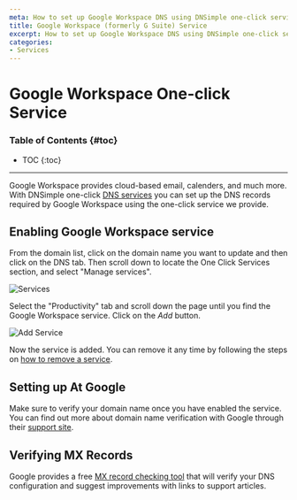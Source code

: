 ```yaml
---
meta: How to set up Google Workspace DNS using DNSimple one-click service.
title: Google Workspace (formerly G Suite) Service
excerpt: How to set up Google Workspace DNS using DNSimple one-click service.
categories:
- Services
---
```


# Google Workspace One-click Service

### Table of Contents {#toc}

* TOC
{:toc}

---

Google Workspace provides cloud-based email, calenders, and much more. With DNSimple one-click [DNS services](/categories/services/) you can set up the DNS records required by Google Workspace using the one-click service we provide.


## Enabling Google Workspace service

From the domain list, click on the domain name you want to update and then click on the DNS tab. Then scroll down to locate the One Click Services section, and select "Manage services".

![Services](/files/services-dns-page-add.png)

Select the "Productivity" tab and scroll down the page until you find the Google Workspace service. Click on the *Add* button.

![Add Service](/files/services-google-apps.png)

Now the service is added. You can remove it any time by following the steps on [how to remove a service](/articles/services/#removing-services).


## Setting up At Google

Make sure to verify your domain name once you have enabled the service. You can find out more about domain name verification with Google through their [support site](https://support.google.com/a/search?q=domain+verification).


## Verifying MX Records

Google provides a free [MX record checking tool](https://toolbox.googleapps.com/apps/checkmx) that will verify your DNS configuration and suggest improvements with links to support articles.

